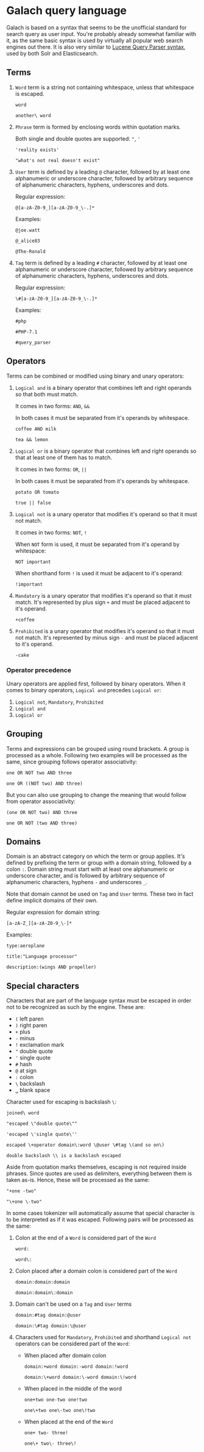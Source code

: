 # Galach query language

Galach is based on a syntax that seems to be the unofficial standard for search query as user input.
You're probably already somewhat familiar with it, as the same basic syntax is used by virtually all
popular web search engines out there. It is also very similar to [Lucene Query Parser syntax](https://lucene.apache.org/core/2_9_4/queryparsersyntax.html),
used by both Solr and Elasticsearch.

## Terms

1. `Word` term is a string not containing whitespace, unless that whitespace is escaped.

    ```
    word
    ```
    ```
    another\ word
    ```

2. `Phrase` term is formed by enclosing words within quotation marks.

    Both single and double quotes are supported: `"`, `'`

    ```
    'reality exists'
    ```
    ```
    "what's not real doesn't exist"
    ```

3. `User` term is defined by a leading `@` character, followed by at least one alphanumeric or
    underscore character, followed by arbitrary  sequence of alphanumeric characters, hyphens,
    underscores and dots.

    Regular expression:

    ```
    @[a-zA-Z0-9_][a-zA-Z0-9_\-.]*
    ```

    Examples:

    ```
    @joe.watt
    ```
    ```
    @_alice83
    ```
    ```
    @The-Ronald
    ```

4. `Tag` term is defined by a leading `#` character, followed by at least one alphanumeric or
    underscore character, followed by arbitrary sequence of alphanumeric characters, hyphens,
    underscores and dots.

    Regular expression:

    ```
    \#[a-zA-Z0-9_][a-zA-Z0-9_\-.]*
    ```

    Examples:

    ```
    #php
    ```
    ```
    #PHP-7.1
    ```
    ```
    #query_parser
    ```

## Operators

Terms can be combined or modified using binary and unary operators:

1. `Logical and` is a binary operator that combines left and right operands so that both must
    match.

    It comes in two forms: `AND`, `&&`

    In both cases it must be separated from it's operands by whitespace.

    ```
    coffee AND milk
    ```
    ```
    tea && lemon
    ```

2. `Logical or` is a binary operator that combines left and right operands so that at least one of
    them has to match.

    It comes in two forms: `OR`, `||`

    In both cases it must be separated from it's operands by whitespace.

    ```
    potato OR tomato
    ```
    ```
    true || false
    ```

3. `Logical not` is a unary operator that modifies it's operand so that it must not match.

    It comes in two forms: `NOT`, `!`

    When `NOT` form is used, it must be separated from it's operand by whitespace:

    ```
    NOT important
    ```

    When shorthand form `!` is used it must be adjacent to it's operand:

    ```
    !important
    ```

4. `Mandatory` is a unary operator that modifies it's operand so that it must match.
    It's represented by plus sign `+` and must be placed adjacent to it's operand.

    ```
    +coffee
    ```

5. `Prohibited` is a unary operator that modifies it's operand so that it must not match.
    It's represented by minus sign `-` and must be placed adjacent to it's operand.

    ```
    -cake
    ```

### Operator precedence

Unary operators are applied first, followed by binary operators. When it comes to binary operators, `Logical and` precedes `Logical or`:

1. `Logical not`, `Mandatory`, `Prohibited`
2. `Logical and`
3. `Logical or`

## Grouping

Terms and expressions can be grouped using round brackets. A group is processed as a whole.
Following two examples will be processed as the same, since grouping follows operator associativity:

```
one OR NOT two AND three
```
```
one OR ((NOT two) AND three)
```

But you can also use grouping to change the meaning that would follow from operator associativity:

```
(one OR NOT two) AND three
```
```
one OR NOT (two AND three)
```

## Domains

Domain is an abstract category on which the term or group applies. It's defined by prefixing the
term or group with a domain string, followed by a colon `:`. Domain string must start with at least
one alphanumeric or underscore character, and is followed by arbitrary sequence of alphanumeric
characters, hyphens `-` and underscores `_`.

Note that domain cannot be used on `Tag` and `User` terms. These two in fact define implicit domains
of their own.

Regular expression for domain string:

```
[a-zA-Z_][a-zA-Z0-9_\-]*
```

Examples:

```
type:aeroplane
```
```
title:"Language processor"
```
```
description:(wings AND propeller)
```

## Special characters

Characters that are part of the language syntax must be escaped in order not to be recognized as
such by the engine. These are:

- `(` left paren
- `)` right paren
- `+` plus
- `-` minus
- `!` exclamation mark
- `"` double quote
- `'` single quote
- `#` hash
- `@` at sign
- `:` colon
- `\` backslash
- `␣` blank space

Character used for escaping is backslash `\`:

```
joined\ word
```
```
"escaped \"double quote\""
```
```
'escaped \'single quote\''
```
```
escaped \+operator domain\:word \@user \#tag \(and so on\)
```
```
double backslash \\ is a backslash escaped
```

Aside from quotation marks themselves, escaping is not required inside phrases. Since quotes are
used as delimiters, everything between them is taken as-is. Hence, these will be processed as the
same:

```
"+one -two"
```
```
"\+one \-two"
```

In some cases tokenizer will automatically assume that special character is to be interpreted as if
it was escaped. Following pairs will be processed as the same:

1. Colon at the end of a `Word` is considered part of the `Word`

   ```
   word:
   ```
   ```
   word\:
   ```

2. Colon placed after a domain colon is considered part of the `Word`

   ```
   domain:domain:domain
   ```
   ```
   domain:domain\:domain
   ```

3. Domain can't be used on a `Tag` and `User` terms

   ```
   domain:#tag domain:@user
   ```
   ```
   domain:\#tag domain:\@user
   ```

4. Characters used for `Mandatory`, `Prohibited` and shorthand `Logical not` operators can be
   considered part of the `Word`:

   - When placed after domain colon

      ```
      domain:+word domain:-word domain:!word
      ```
      ```
      domain:\+word domain:\-word domain:\!word
      ```

   - When placed in the middle of the word

      ```
      one+two one-two one!two
      ```
      ```
      one\+two one\-two one\!two
      ```

   - When placed at the end of the `Word`

      ```
      one+ two- three!
      ```
      ```
      one\+ two\- three\!
      ```
